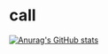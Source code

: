 # call
[![Anurag's GitHub stats](https://github-readme-stats.vercel.app/api?code09128=anuraghazra)](https://github.com/anuraghazra/github-readme-stats)
